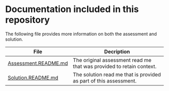 # Documentation included in this repository

The following file provides more information on both the assessment and solution.

| File                 | Decription                                                        |
|----------------------|-------------------------------------------------------------------|
| [Assessment.README.md](https://github.com/DanielNieuwoudt/developer-assessment/blob/main/Assessment.README.md) | The original assessment read me that was provided to retain context.           |
| [Solution.README.md](https://github.com/DanielNieuwoudt/developer-assessment/blob/main/Solution.README.md)   | The solution read me that is provided as part of this assessment.  |